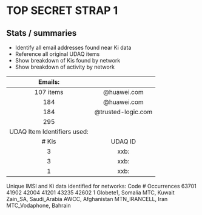 # TOP SECRET STRAP 1 

## Stats / summaries

- Identify all email addresses found near Ki data
- Reference all original UDAQ items
- Show breakdown of Kis found by network
- Show breakdown of activity by network

| Emails: |  |
| :--: | :--: |
| 107 items | @huawei.com |
| 184 | @huawei.com |
| 184 | @trusted-logic.com |
| 295 |  |
| UDAQ Item Identifiers used: |  |
| \# Kis | UDAQ ID |
| 3 | xxb: |
| 3 | xxb: |
| 1 | xxb: |

Unique IMSI and Ki data identified for networks:
Code
\# Occurrences
63701
41902
42004
41201
43235
42602
1
Globete1, Somalia
MTC, Kuwait
Zain_SA, Saudi_Arabia
AWCC, Afghanistan
MTN_IRANCELL, Iran
MTC_Vodaphone, Bahrain
